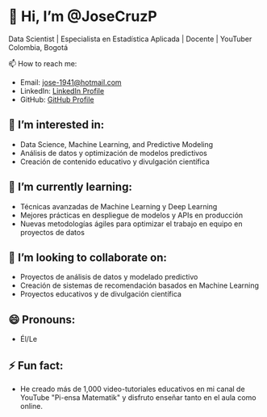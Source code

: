 # 👋 Hi, I’m @JoseCruzP

Data Scientist | Especialista en Estadística Aplicada | Docente | YouTuber  
Colombia, Bogotá

📫 How to reach me:  
- Email: [jose-1941@hotmail.com](mailto:jose-1941@hotmail.com)  
- LinkedIn: [LinkedIn Profile](your-linkedin-url)  
- GitHub: [GitHub Profile](https://github.com/JoseCruzP)

## 👀 I’m interested in:
- Data Science, Machine Learning, and Predictive Modeling
- Análisis de datos y optimización de modelos predictivos
- Creación de contenido educativo y divulgación científica

## 🌱 I’m currently learning:
- Técnicas avanzadas de Machine Learning y Deep Learning
- Mejores prácticas en despliegue de modelos y APIs en producción
- Nuevas metodologías ágiles para optimizar el trabajo en equipo en proyectos de datos

## 💞️ I’m looking to collaborate on:
- Proyectos de análisis de datos y modelado predictivo
- Creación de sistemas de recomendación basados en Machine Learning
- Proyectos educativos y de divulgación científica

## 😄 Pronouns:
- Él/Le

## ⚡ Fun fact:
- He creado más de 1,000 video-tutoriales educativos en mi canal de YouTube "Pi-ensa Matematik" y disfruto enseñar tanto en el aula como online.


<!---
JoseCruzP/JoseCruzP is a ✨ special ✨ repository because its `README.md` (this file) appears on your GitHub profile.
You can click the Preview link to take a look at your changes.
--->
